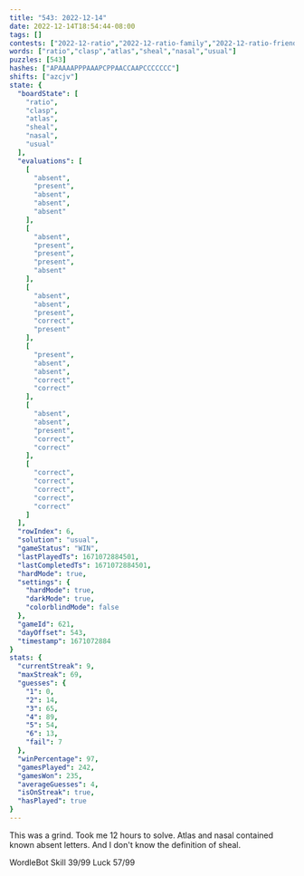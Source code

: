 ```yaml
---
title: "543: 2022-12-14"
date: 2022-12-14T18:54:44-08:00
tags: []
contests: ["2022-12-ratio","2022-12-ratio-family","2022-12-ratio-friends"]
words: ["ratio","clasp","atlas","sheal","nasal","usual"]
puzzles: [543]
hashes: ["APAAAAPPPAAAPCPPAACCAAPCCCCCCC"]
shifts: ["azcjv"]
state: {
  "boardState": [
    "ratio",
    "clasp",
    "atlas",
    "sheal",
    "nasal",
    "usual"
  ],
  "evaluations": [
    [
      "absent",
      "present",
      "absent",
      "absent",
      "absent"
    ],
    [
      "absent",
      "present",
      "present",
      "present",
      "absent"
    ],
    [
      "absent",
      "absent",
      "present",
      "correct",
      "present"
    ],
    [
      "present",
      "absent",
      "absent",
      "correct",
      "correct"
    ],
    [
      "absent",
      "absent",
      "present",
      "correct",
      "correct"
    ],
    [
      "correct",
      "correct",
      "correct",
      "correct",
      "correct"
    ]
  ],
  "rowIndex": 6,
  "solution": "usual",
  "gameStatus": "WIN",
  "lastPlayedTs": 1671072884501,
  "lastCompletedTs": 1671072884501,
  "hardMode": true,
  "settings": {
    "hardMode": true,
    "darkMode": true,
    "colorblindMode": false
  },
  "gameId": 621,
  "dayOffset": 543,
  "timestamp": 1671072884
}
stats: {
  "currentStreak": 9,
  "maxStreak": 69,
  "guesses": {
    "1": 0,
    "2": 14,
    "3": 65,
    "4": 89,
    "5": 54,
    "6": 13,
    "fail": 7
  },
  "winPercentage": 97,
  "gamesPlayed": 242,
  "gamesWon": 235,
  "averageGuesses": 4,
  "isOnStreak": true,
  "hasPlayed": true
}
---
```

<!-- more -->
This was a grind. Took me 12 hours to solve. Atlas and nasal contained known absent letters. And I don't know the definition of sheal.

WordleBot
Skill 39/99
Luck 57/99
